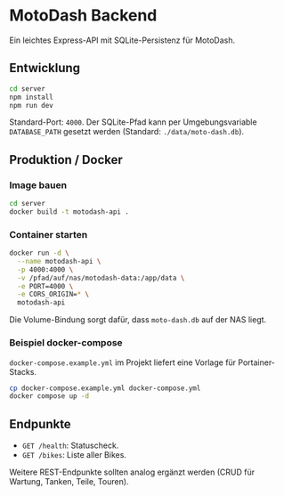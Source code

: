 # MotoDash Backend

Ein leichtes Express-API mit SQLite-Persistenz für MotoDash.

## Entwicklung

```bash
cd server
npm install
npm run dev
```

Standard-Port: `4000`. Der SQLite-Pfad kann per Umgebungsvariable `DATABASE_PATH` gesetzt werden (Standard: `./data/moto-dash.db`).

## Produktion / Docker

### Image bauen

```bash
cd server
docker build -t motodash-api .
```

### Container starten

```bash
docker run -d \
  --name motodash-api \
  -p 4000:4000 \
  -v /pfad/auf/nas/motodash-data:/app/data \
  -e PORT=4000 \
  -e CORS_ORIGIN=* \
  motodash-api
```

Die Volume-Bindung sorgt dafür, dass `moto-dash.db` auf der NAS liegt.

### Beispiel docker-compose

`docker-compose.example.yml` im Projekt liefert eine Vorlage für Portainer-Stacks.

```bash
cp docker-compose.example.yml docker-compose.yml
docker compose up -d
```

## Endpunkte

- `GET /health`: Statuscheck.
- `GET /bikes`: Liste aller Bikes.

Weitere REST-Endpunkte sollten analog ergänzt werden (CRUD für Wartung, Tanken, Teile, Touren).

